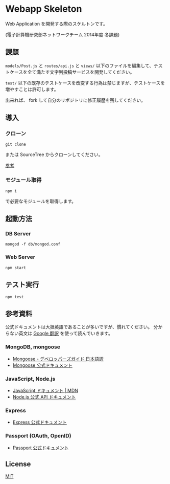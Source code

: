 Webapp Skeleton
===============

Web Application を開発する際のスケルトンです。

(電子計算機研究部ネットワークチーム 2014年度 冬課題)

課題
----
`models/Post.js` と `routes/api.js` と `views/` 以下のファイルを編集して、テストケースを全て満たす文字列投稿サービスを開発してください。

`test/` 以下の既存のテストケースを改変する行為は禁じますが、テストケースを増やすことは許可します。

出来れば、 fork して自分のリポジトリに修正履歴を残してください。

導入
----
### クローン
```
git clone
```

または SourceTree からクローンしてください。

[参考](http://h2ham.net/sourcetree-ssh-port-setting "SourceTree（Git）で SSH ＆ポート指定でリポジトリを clone する方法 - HAM MEDIA MEMO")

### モジュール取得
```
npm i
```

で必要なモジュールを取得します。

起動方法
-------
### DB Server
```
mongod -f db/mongod.conf
```

### Web Server
```
npm start
```

テスト実行
---------
```
npm test
```

参考資料
-------
公式ドキュメントは大抵英語であることが多いですが、慣れてください。
分からない英文は [Google 翻訳](https://translate.google.co.jp/) を使って読んでいきます。

### MongoDB, mongoose
* [Mongoose - デベロッパーズガイド 日本語訳](http://muddy-dixon.appspot.com/ja/mongoosejs/)
* [Mongoose 公式ドキュメント](http://mongoosejs.com/)

### JavaScript, Node.js
* [JavaScript ドキュメント | MDN](https://developer.mozilla.org/ja/docs/Web/JavaScript)
* [Node.js 公式 API ドキュメント](http://nodejs.jp/nodejs.org_ja/docs/v0.10/api/)

### Express
* [Express 公式ドキュメント](http://expressjs.com/4x/api.html)

### Passport (OAuth, OpenID)
* [Passport 公式ドキュメント](http://passportjs.org/guide/)

License
-------
[MIT](LICENSE)
